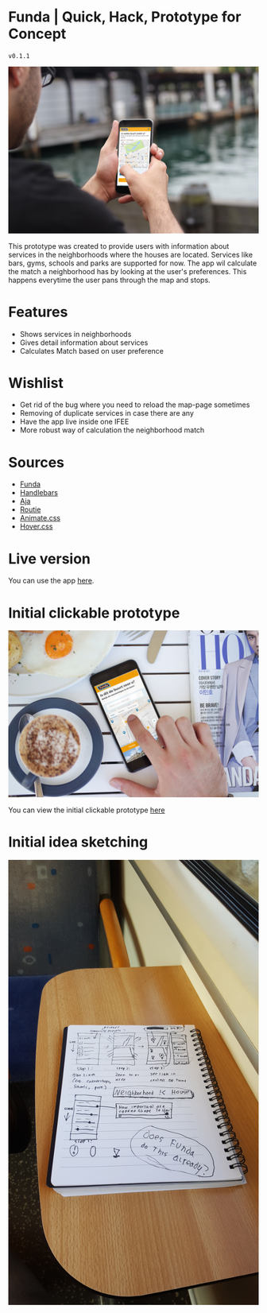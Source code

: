 # Funda | Quick, Hack, Prototype for Concept
	v0.1.1
![alt tag](https://raw.githubusercontent.com/DaveBitter/minor-webdev_funda/master/images/app.jpg)

This prototype was created to provide users with information about services in the neighborhoods where the houses are located. Services like bars, gyms, schools and parks are supported for now. The app wil calculate the match a neighborhood has by looking at the user's preferences. This happens everytime the user pans through the map and stops.

# Features
+ Shows services in neighborhoods
+ Gives detail information about services
+ Calculates Match based on user preference

# Wishlist
+ Get rid of the bug where you need to reload the map-page sometimes
+ Removing of duplicate services in case there are any
+ Have the app live inside one IFEE
+ More robust way of calculation the neighborhood match

# Sources
+ [Funda](http://www.funda.nl/)
+ [Handlebars](http://handlebarsjs.com/)
+ [Aja](http://krampstudio.com/aja.js/)
+ [Routie](https://github.com/jgallen23/routie)
+ [Animate.css](https://github.com/daneden/animate.css)
+ [Hover.css](https://github.com/IanLunn/Hover)

# Live version
You can use the app [here](http://webdev.davebitter.com/exercises/funda/eindopdracht/#map).

# Initial clickable prototype
![alt tag](https://raw.githubusercontent.com/DaveBitter/minor-webdev_funda/master/images/clickable_prototype.jpg)

You can view the initial clickable prototype [here](https://xd.adobe.com/view/d8bf2160-9be9-47d8-96c2-d9d06eb05fb5/)

# Initial idea sketching
![alt tag](https://raw.githubusercontent.com/DaveBitter/minor-webdev_funda/master/images/idea_sketching.jpg)